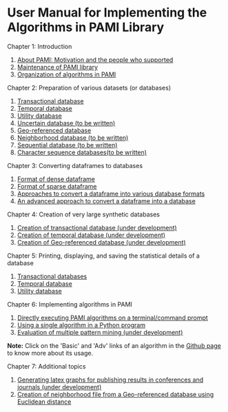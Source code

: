 # User Manual for Implementing the Algorithms in PAMI Library

 
Chapter 1: Introduction

   1. [About PAMI: Motivation and the people who supported](./manuals/aboutPAMI.html)
   2. [Maintenance of PAMI library](./manuals/installation.html)
   3. [Organization of algorithms in PAMI](./manuals/organization.html)

Chapter 2: Preparation of various datasets (or databases)
   1. [Transactional database](./manuals/transactionalDatabase.html)
   2. [Temporal database](./manuals/temporalDatabase.html)
   3. [Utility database](./manuals/utilityDatabase.html)
   4. [Uncertain database (to be written)](./manuals/uncertainDatabases.md)
   5. [Geo-referenced database](./manuals/spatialDatabase.html)
   6. [Neighborhood database (to be written)](./manuals/neighborhoodDatabase.html)
   7. [Sequential database (to be written)](./manuals/sequentialDatabase.html)
   8. [Character sequence databases(to be written)](./manuals/characterSequentialDatabase.html)

Chapter 3: Converting dataframes to databases

   1. [Format of dense dataframe](./manuals/denseDF2DB.html) 
   2. [Format of sparse dataframe](./manuals/sparseDF2DB.html)
   3. [Approaches to convert a dataframe into various database formats](./manuals/denseDF2DB.html)
   4. [An advanced approach to convert a dataframe into a database](./manuals/DF2DBPlus.html)

Chapter 4: Creation of very large synthetic databases
  
   1. [Creation of transactional database (under development)](./manuals/createTransactionalDatabase.html)
   2. [Creation of temporal database (under development)](./manuals/createTemporalDatabase.html)
   3. [Creation of Geo-referenced database (under development)](./manuals/createSpatiotemporalDatabase.html) 

Chapter 5: Printing, displaying, and saving the statistical details of a database
 
   1. [Transactional databases](./manuals/transactionalDatabaseStats.md)      
   2. [Temporal database](./manuals/temporalDatabaseStats.md)
   3. [Utility database](./manuals/utilityDatabaseStats.md)

Chapter 6: Implementing algorithms in PAMI

   1. [Directly executing PAMI algorithms on a terminal/command prompt](./manuals/terminalExecute.html)
   2. [Using a single algorithm in a Python program](./manuals/utilization.html)
   3. [Evaluation of multiple pattern mining (under development)](./manuals/evaluateMultipleAlgorithms.html)

   __Note:__ Click on the 'Basic' and 'Adv' links of an algorithm in the [Github page](https://github.com/udayRage/PAMI) to know more about its usage.

Chapter 7: Additional topics

   1. [Generating latex graphs for publishing results in conferences and journals (under development)](./manuals/generateLatexGraphs.html)
   2. [Creation of neighborhood file from a Geo-referenced database using Euclidean distance](./manuals/neighborFileFromspatialDataframe.html)
   